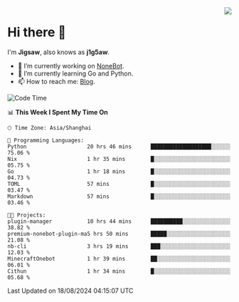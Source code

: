 <a href="#">
  <img align="right" src="https://github-readme-stats.vercel.app/api?username=j1g5awi&count_private=true&show_icons=true&title_color=80070B&text_color=B3B3B3&bg_color=212121&icon_color=80070B" />
</a>

# Hi there 👋

I'm **Jigsaw**, also knows as **j1g5aw**.

- 🔭 I’m currently working on [NoneBot](https://github.com/nonebot).
- 🌱 I’m currently learning Go and Python.
- 📫 How to reach me: [Blog](https://blog.maddestroyer.xyz/).

<!--START_SECTION:waka-->
![Code Time](http://img.shields.io/badge/Code%20Time-1%2C640%20hrs%2044%20mins-blue)

📊 **This Week I Spent My Time On** 

```text
🕑︎ Time Zone: Asia/Shanghai

💬 Programming Languages: 
Python                   20 hrs 46 mins      ███████████████████░░░░░░   75.06 % 
Nix                      1 hr 35 mins        █░░░░░░░░░░░░░░░░░░░░░░░░   05.75 % 
Go                       1 hr 18 mins        █░░░░░░░░░░░░░░░░░░░░░░░░   04.73 % 
TOML                     57 mins             █░░░░░░░░░░░░░░░░░░░░░░░░   03.47 % 
Markdown                 57 mins             █░░░░░░░░░░░░░░░░░░░░░░░░   03.46 % 

🐱‍💻 Projects: 
plugin-manager           10 hrs 44 mins      ██████████░░░░░░░░░░░░░░░   38.82 % 
premium-nonebot-plugin-ma5 hrs 50 mins       █████░░░░░░░░░░░░░░░░░░░░   21.08 % 
nb-cli                   3 hrs 19 mins       ███░░░░░░░░░░░░░░░░░░░░░░   12.03 % 
MinecraftOnebot          1 hr 39 mins        ██░░░░░░░░░░░░░░░░░░░░░░░   06.01 % 
Cithun                   1 hr 34 mins        █░░░░░░░░░░░░░░░░░░░░░░░░   05.68 % 
```


 Last Updated on 18/08/2024 04:15:07 UTC
<!--END_SECTION:waka-->
